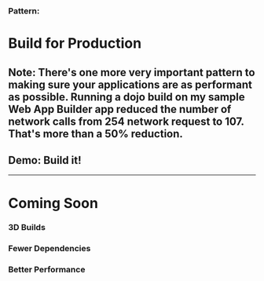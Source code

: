 <!-- .slide: data-background="reveal.js/img/bg-2.png" -->
### Pattern:
# Build for Production

Note: There's one more very important pattern to making sure your applications are as performant as possible.  Running a dojo build on my sample Web App Builder app reduced the number of network calls from 254 network request to 107.  That's more than a 50% reduction.
---


<!-- .slide: data-background="img/speedometer.jpg" -->

## Demo: Build it!

---

<!-- .slide: data-background="reveal.js/img/bg-2.png" -->

# Coming Soon
### 3D Builds
### Fewer Dependencies
### Better Performance
